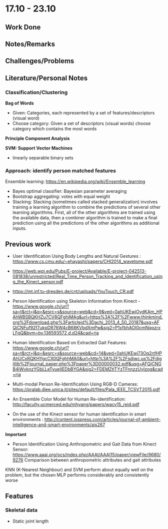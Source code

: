 # 17.10 - 23.10

## Work Done

## Notes/Remarks

## Challenges/Problems

## Literature/Personal Notes
### Classification/Clustering





**Bag of Words**
- Given: Categories, each represented by a set of features/descriptors (visual word)
- Choose category: Given a set of descriptors (visual words) choose category which contains the most words





**Principle Component Analysis**


**SVM: Support Vector Machines**

- linearly separable binary sets


### Approach: identify person matched features 

Ensemble learning: https://en.wikipedia.org/wiki/Ensemble_learning

- Bayes optimal classifier: Bayesian parameter averaging
- Bootstrap aggregating: votes with equal weight
- Stacking: Stacking (sometimes called stacked generalization) involves training a learning algorithm to combine the predictions of several other learning algorithms. First, all of the other algorithms are trained using the available data, then a combiner algorithm is trained to make a final prediction using all the predictions of the other algorithms as additional inputs. 

## Previous work

- User Identification Using Body Lengths and Natural Gestures : https://www.cs.cmu.edu/~ehayashi/papers/CHI2014_wavetome.pdf
- https://web.wpi.edu/Pubs/E-project/Available/E-project-042513-081838/unrestricted/Real_Time_Person_Tracking_and_Identification_using_the_Kinect_sensor.pdf
- https://mt.inf.tu-dresden.de/cnt/uploads/YouTouch_CR.pdf

- Person Identification using Skeleton Information from Kinect - https://www.google.ch/url?sa=t&rct=j&q=&esrc=s&source=web&cd=9&ved=0ahUKEwjOydKAm_HPAhWBSBQKHZu7CV8QFghiMAg&url=https%3A%2F%2Fwww.thinkmind.org%2Fdownload.php%3Farticleid%3Dachi_2013_4_50_20187&usg=AFQjCNFuf92f7ukpDR76W4cB68KVbdXmPw&sig2=P1xfbhAOl0cmNqqzrxLFqQ&bvm=bv.136593572,d.d24&cad=rja
- Human Identification Based on Extracted Gait Features: https://www.google.ch/url?sa=t&rct=j&q=&esrc=s&source=web&cd=14&ved=0ahUKEwj73Oq2nfHPAhUCxRQKHYgcCX0QFghhMA0&url=http%3A%2F%2Fsdiwc.us%2Fdigitlib%2Fjournal_paper.php%3Fpaper%3D00000032.pdf&usg=AFQjCNGB4iWvknzYGbLLeTvueIlEDbBYGA&sig2=FDEMZtlTYzTFnnzzUyIzog&cad=rja
- Multi-modal Person Re-Identification Using RGB-D Cameras: https://pralab.diee.unica.it/sites/default/files/Pala_IEEE_TCSVT2015.pdf
- An Ensemble Color Model for Human Re-identification: http://faculty.ucmerced.edu/mhyang/papers/wacv15_reid.pdf


 
- On the use of the Kinect sensor for human identification in smart environments : http://content.iospress.com/articles/journal-of-ambient-intelligence-and-smart-environments/ais267
 
 

**Important**
- Person Identification Using Anthropometric and Gait Data from Kinect Sensor: https://www.aaai.org/ocs/index.php/AAAI/AAAI15/paper/viewFile/9680/9276
Comparison between anthropometric attributes and gait attributes

 KNN (K-Nearest Neighbour) and SVM perform about equally well on the problem, but the chosen MLP performs considerably and consistently worse


## Features

### Skeletal data

- Static joint length

